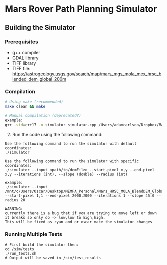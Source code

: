 # Mars Rover Path Planning Simulator

## Building the Simulator

### Prerequisites
- g++ compiler
- GDAL library
- TIFF library
- TIFF file: https://astrogeology.usgs.gov/search/map/mars_mgs_mola_mex_hrsc_blended_dem_global_200m

### Compilation
```bash
# Using make (recommended)
make clean && make

# Manual compilation (deprecated?)
example: 
g++ -std=c++17 -o simulator simulator.cpp /Users/adamcarlson/Dropbox/Mac/Desktop/Desktop/nasa-jpl-capstone-2024-2025/prototypes/search_algorithms/dijkstras.cpp /Users/adamcarlson/Dropbox/Mac/Desktop/Desktop/nasa-jpl-capstone-2024-2025/algorithm/src/mempa_dem_handler/mempa_dem/buf_dem.cpp -I/usr/local/include -L/usr/local/lib -lgdal -ltiff
```

2. Run the code using the following command:

```
Use the following command to run the simulator with default coordinates:
./simulator

Use the following command to run the simulator with specific coordinates:
./simulator --input <path/to/demFile> --start-pixel x,y --end-pixel x,y --iterations (int), --slope (double) --radius (int)

example:
./simulator --input /mnt/c/Users/Oscar/Desktop/MEMPA_Personal/Mars_HRSC_MOLA_BlendDEM_Global_200mp_v2.tif --start-pixel 1,1 --end-pixel 2000,2000 --iterations 1 --slope 45.0 --radius 20

WARNING:
currently there is a bug that if you are trying to move left or down it breaks so only do -> low,low to high,high.   
This will be fixed as ryan and or oscar make the simulator changes 
```

### Running Multiple Tests
```
# First build the simulator then:
cd /sim/tests
./run_tests.sh
# Output will be saved in /sim/test_results
```
